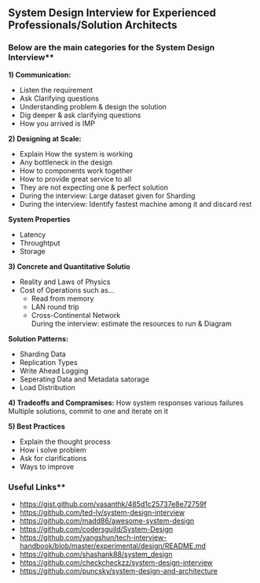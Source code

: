 ## System Design Interview for Experienced Professionals/Solution Architects

### Below are the main categories for the System Design Interview**

**1) Communication:**</br> 
- Listen the requirement
- Ask Clarifying questions
- Understanding problem & design the solution</br> 
- Dig deeper & ask clarifying questions</br> 
- How you arrived is IMP</br> 

**2) Designing at Scale:**</br> 
- Explain How the system is working</br> 
- Any bottleneck in the design</br> 
- How to components work together</br> 
- How to provide great service to all</br> 
- They are not expecting one & perfect solution 
- During the interview: Large dataset given for Sharding</br> 
- During the interview: Identify fastest machine among it and discard rest</br> 

**System Properties**
- Latency</br> 
- Throughtput</br> 
- Storage</br> 

**3) Concrete and Quantitative Solutio**</br> 
- Reality and Laws of Physics</br> 
- Cost of Operations such as...</br> 
  - Read from memory</br> 
  - LAN round trip</br> 
  - Cross-Continental Network</br> 
During the interview: estimate the resources to run & Diagram</br> 

**Solution Patterns:**
- Sharding Data</br> 
- Replication Types</br> 
- Write Ahead Logging</br> 
- Seperating Data and Metadata satorage</br> 
- Load Distribution

**4) Tradeoffs and Compramises:**
How system responses various failures</br> 
Multiple solutions, commit to one and iterate on it</br> 

**5) Best Practices**</br> 
- Explain the thought process</br> 
- How i solve problem</br> 
- Ask for clarifications</br> 
- Ways to improve</br> 

### Useful Links**
* https://gist.github.com/vasanthk/485d1c25737e8e72759f 
* https://github.com/ted-ly/system-design-interview 
* https://github.com/madd86/awesome-system-design
* https://github.com/codersguild/System-Design
* https://github.com/yangshun/tech-interview-handbook/blob/master/experimental/design/README.md
* https://github.com/shashank88/system_design
* https://github.com/checkcheckzz/system-design-interview
* https://github.com/puncsky/system-design-and-architecture

